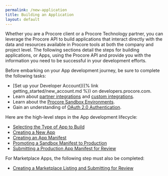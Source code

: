 ```yaml
---
permalink: /new-application
title: Building an Application
layout: default
---
```


Whether you are a Procore client or a Procore Technology partner, you can leverage the Procore API to build applications that interact directly with the data and resources available in Procore tools at both the company and project level.
The following sections detail the steps for building applications, or Apps, using the Procore API and provide you with the information you need to be successful in your development efforts.

Before embarking on your App development journey, be sure to complete the following tasks:

- [Set up your Developer Account]({% link getting_started/new_account.md %}) on developers.procore.com.
- Learn about [partner integrations](#) and [custom integrations](#).
- Learn about the [Procore Sandbox Environments](#).
- Gain an understanding of [OAuth 2.0 Authentication](#).

Here are the high-level steps in the App development lifecycle:

- [Selecting the Type of App to Build](#)
- [Creating a New App](#)
- [Creating an App Manifest](#)
- [Promoting a Sandbox Manifest to Production](#)
- [Submitting a Production App Manifest for Review](#)

For Marketplace Apps, the following step must also be completed:

- [Creating a Marketplace Listing and Submitting for Review](#)